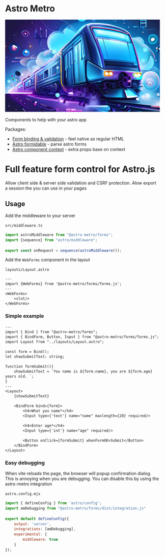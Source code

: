 # Astro Metro

![Astro metro icon](./assets/banner.webp)

Components to help with your astro app

Packages:
- [Form binding & validation](./packages/forms/README.md) - feel native as regular HTML
- [Astro formidable](./packages/formidable/README.md) - parse astro forms
- [Astro component context](./packages/context/README.md) - extra props base on context


# Full feature form control for Astro.js

Allow client side & server side validation and CSRF protection. Alow export a session the you can use in your pages

## Usage

Add the middleware to your server


`src/middleware.ts`
```ts
import astroMiddleware from "@astro-metro/forms";
import {sequence} from "astro/middleware";

export const onRequest = sequence(astroMiddleware());
```

Add the `WebForms` component in the layout

`layouts/Layout.astro`
```astro
---
import {WebForms} from '@astro-metro/forms/forms.js';
---
<WebForms>
    <slot/>
</WebForms>
```

### Simple example
```astro
---
import { Bind } from "@astro-metro/forms";
import { BindForm, Button, Input } from "@astro-metro/forms/forms.js";
import Layout from "../layouts/Layout.astro";

const form = Bind();
let showSubmitText: string;

function formSubmit(){
    showSubmitText = `You name is ${form.name}, you are ${form.age} years old. `;
}
---
<Layout>
    {showSubmitText}

    <BindForm bind={form}>
        <h4>What you name*</h4>
        <Input type={'text'} name="name" maxlength={20} required/>
    
        <h4>Enter age*</h4>
        <Input type={'int'} name="age" required/>
    
        <Button onClick={formSubmit} whenFormOK>Submit</Button>
    </BindForm>
</Layout>
```

### Easy debugging
When vite reloads the page, the browser will popup confirmation dialog. This is annoying when you are debugging. You can disable this by using the astro-metro integration

`astro.config.mjs`
```js
import { defineConfig } from 'astro/config';
import amDebugging from "@astro-metro/forms/dist/integration.js"

export default defineConfig({
	output: 'server',
	integrations: [amDebugging],
	experimental: {
		middleware: true
	}
});
```